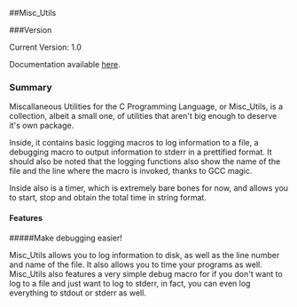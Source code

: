 ##Misc_Utils

###Version

Current Version: 1.0

Documentation available [here](http://theif519.github.io/Misc_Utils_Documentation/).

### Summary

Miscallaneous Utilities for the C Programming Language, or Misc_Utils, is a collection, albeit a small one, of utilities that aren't big enough to deserve it's own package.

Inside, it contains basic logging macros to log information to a file, a debugging macro to output information to stderr in a prettified format. It should also be noted that the logging functions also show the name of the file and the line where the macro is invoked, thanks to GCC magic.

Inside also is a timer, which is extremely bare bones for now, and allows you to start, stop and obtain the total time in string format.

#### Features

#####Make debugging easier!

Misc_Utils allows you to log information to disk, as well as the line number and name of the file. It also allows you to time your programs as well. Misc_Utils also features a very simple debug macro for if you don't want to log to a file and just want to log to stderr, in fact, you can even log everything to stdout or stderr as well.
